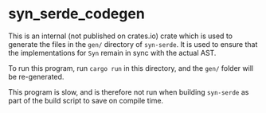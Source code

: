 # syn_serde_codegen

This is an internal (not published on crates.io) crate which is used to generate
the files in the `gen/` directory of `syn-serde`. It is used to ensure that the
implementations for `Syn` remain in sync with the
actual AST.

To run this program, run `cargo run` in this directory, and the `gen/` folder
will be re-generated.

This program is slow, and is therefore not run when building `syn-serde` as part
of the build script to save on compile time.

